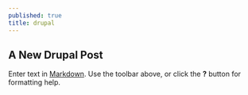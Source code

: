```yaml
---
published: true
title: drupal
---
```




## A New Drupal Post

Enter text in [Markdown](http://daringfireball.net/projects/markdown/). Use the toolbar above, or click the **?** button for formatting help.
